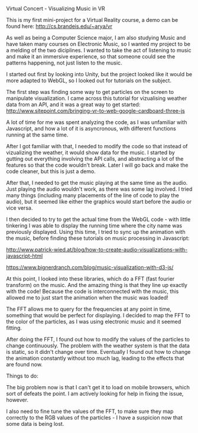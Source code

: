 Virtual Concert - Visualizing Music in VR

This is my first mini-project for a Virtual Reality course, a demo can be found here: http://cs.brandeis.edu/~arya/vr 

As well as being a Computer Science major, I am also studying Music and have taken many courses on Electronic Music, so I wanted my project to be a melding of the two diciplines. I wanted to take the act of listening to music and make it an immersive experience, so that someone could see the patterns happening, not just listen to the music.

I started out first by looking into Unity, but the project looked like it would be more adapted to WebGL, so I looked out for tutorials on the subject.

The first step was finding some way to get particles on the screen to manipulate visualization. I came across this tutorial for vizualising weather data from an API, and it was a great way to get started: http://www.sitepoint.com/bringing-vr-to-web-google-cardboard-three-js

A lot of time for me was spent analyzing the code, as I was unfamiliar with Javascript, and how a lot of it is asyncronous, with different functions running at the same time.

After I got familiar with that, I needed to modify the code so that instead of vizualizing the weather, it would show data for the music. I started by gutting out everything involving the API calls, and abstracting a lot of the features so that the code wouldn't break. Later I will go back and make the code cleaner, but this is just a demo.

After that, I needed to get the music playing at the same time as the audio. Just playing the audio wouldn't work, as there was some lag involved. I tried many things (including many placements of the line of code to play the audio), but it seemed like either the graphics would start before the audio or vice versa.

I then decided to try to get the actual time from the WebGL code - with little tinkering I was able to display the running time where the city name was previously displayed. Using this time, I tried to sync up the animation with the music, before finding these tutorials on music processing in Javascript:

http://www.patrick-wied.at/blog/how-to-create-audio-visualizations-with-javascript-html

https://www.bignerdranch.com/blog/music-visualization-with-d3-js/

At this point, I looked into these libraries, which do a FFT (fast fourier transform) on the music. And the amazing thing is that they line up exactly with the code! Because the code is interconnected with the music, this allowed me to just start the animation when the music was loaded!

The FFT allows me to query for the frequencies at any point in time, something that would be perfect for displaying. I decided to map the FFT to the color of the particles, as I was using electronic music and it seemed fitting.

After doing the FFT, I found out how to modify the values of the particles to change continuously. The problem with the weather system is that the data is static, so it didn't change over time. Eventually I found out how to change the animation constantly without too much lag, leading to the effects that are found now.

Things to do:

The big problem now is that I can't get it to load on mobile browsers, which sort of defeats the point. I am actively looking for help in fixing the issue, however. 

I also need to fine tune the values of the FFT, to make sure they map correctly to the RGB values of the particles - I have a suspicion now that some data is being lost.